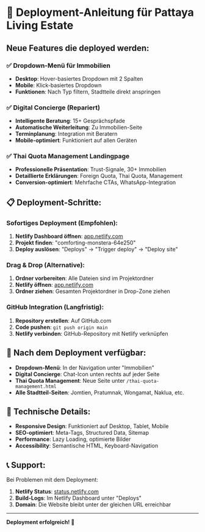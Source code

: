 # 🚀 Deployment-Anleitung für Pattaya Living Estate

## Neue Features die deployed werden:

### ✅ **Dropdown-Menü für Immobilien**
- **Desktop**: Hover-basiertes Dropdown mit 2 Spalten
- **Mobile**: Klick-basiertes Dropdown
- **Funktionen**: Nach Typ filtern, Stadtteile direkt anspringen

### ✅ **Digital Concierge (Repariert)**
- **Intelligente Beratung**: 15+ Gesprächspfade
- **Automatische Weiterleitung**: Zu Immobilien-Seite
- **Terminplanung**: Integration mit Beratern
- **Mobile-optimiert**: Funktioniert auf allen Geräten

### ✅ **Thai Quota Management Landingpage**
- **Professionelle Präsentation**: Trust-Signale, 30+ Immobilien
- **Detaillierte Erklärungen**: Foreign Quota, Thai Quota, Management
- **Conversion-optimiert**: Mehrfache CTAs, WhatsApp-Integration

## 📋 Deployment-Schritte:

### **Sofortiges Deployment (Empfohlen):**

1. **Netlify Dashboard öffnen**: [app.netlify.com](https://app.netlify.com)
2. **Projekt finden**: "comforting-monstera-64e250"
3. **Deploy auslösen**: "Deploys" → "Trigger deploy" → "Deploy site"

### **Drag & Drop (Alternative):**

1. **Ordner vorbereiten**: Alle Dateien sind im Projektordner
2. **Netlify öffnen**: [app.netlify.com](https://app.netlify.com)
3. **Ordner ziehen**: Gesamten Projektordner in Drop-Zone ziehen

### **GitHub Integration (Langfristig):**

1. **Repository erstellen**: Auf GitHub.com
2. **Code pushen**: `git push origin main`
3. **Netlify verbinden**: GitHub-Repository mit Netlify verknüpfen

## 🎯 Nach dem Deployment verfügbar:

- **Dropdown-Menü**: In der Navigation unter "Immobilien"
- **Digital Concierge**: Chat-Icon unten rechts auf jeder Seite
- **Thai Quota Management**: Neue Seite unter `/thai-quota-management.html`
- **Alle Stadtteil-Seiten**: Jomtien, Pratumnak, Wongamat, Naklua, etc.

## 🔧 Technische Details:

- **Responsive Design**: Funktioniert auf Desktop, Tablet, Mobile
- **SEO-optimiert**: Meta-Tags, Structured Data, Sitemap
- **Performance**: Lazy Loading, optimierte Bilder
- **Accessibility**: Semantische HTML, Keyboard-Navigation

## 📞 Support:

Bei Problemen mit dem Deployment:
1. **Netlify Status**: [status.netlify.com](https://status.netlify.com)
2. **Build-Logs**: Im Netlify Dashboard unter "Deploys"
3. **Domain**: Die Website bleibt unter der gleichen URL erreichbar

---
**Deployment erfolgreich! 🎉**
